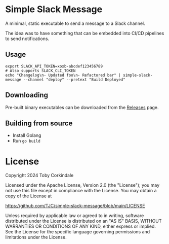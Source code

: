 # Simple Slack Message

A minimal, static executable to send a message to a Slack channel.

The idea was to have something that can be embedded into CI/CD pipelines to send notifications.

## Usage

```
export SLACK_API_TOKEN=xoxb-abcdef123456789
# Also supports SLACK_CLI_TOKEN
echo "Changelog\n- Updated foo\n- Refactored bar" | simple-slack-message --channel "deploy" --pretext "Build Deployed"
```

## Downloading

Pre-built binary executables can be downloaded from the [Releases](https://github.com/TJC/simple-slack-message/releases) page.

## Building from source

- Install Golang
- Run `go build`


# License

Copyright 2024 Toby Corkindale

Licensed under the Apache License, Version 2.0 (the "License");
you may not use this file except in compliance with the License.
You may obtain a copy of the License at

https://github.com/TJC/simple-slack-message/blob/main/LICENSE

Unless required by applicable law or agreed to in writing, software
distributed under the License is distributed on an "AS IS" BASIS,
WITHOUT WARRANTIES OR CONDITIONS OF ANY KIND, either express or implied.
See the License for the specific language governing permissions and
limitations under the License.


